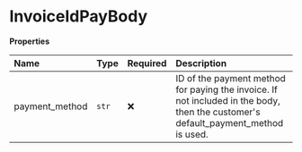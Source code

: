 # InvoiceIdPayBody

**Properties**

| Name           | Type  | Required | Description                                                                                                                       |
| :------------- | :---- | :------- | :-------------------------------------------------------------------------------------------------------------------------------- |
| payment_method | `str` | ❌       | ID of the payment method for paying the invoice. If not included in the body, then the customer's default_payment_method is used. |
